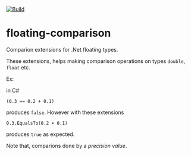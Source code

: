 [![Build](https://github.com/kerimbal/floating-comparison/actions/workflows/build-test.yml/badge.svg)](https://github.com/kerimbal/floating-comparison/actions/workflows/build-test.yml)

# floating-comparison
Comparion extensions for .Net floating types.

These extensions, helps making comparison operations on types  ```double```, ```float``` etc. 

Ex:

in C#
```
(0.3 == 0.2 + 0.1)
```

produces ```false```. However with these extensions 

```
0.3.EqualsTo(0.2 + 0.1)
```

produces ```true``` as expected.

Note that, comparions done by a *precision value*.
